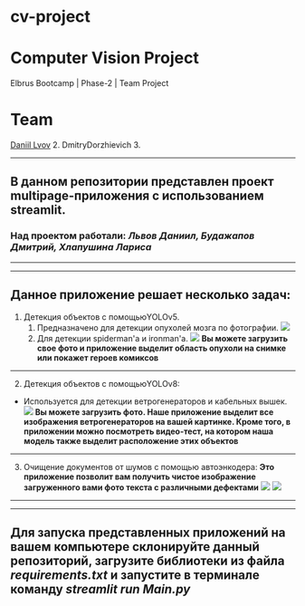 # cv-project
# Computer Vision Project
Elbrus Bootcamp | Phase-2 | Team Project 
# Team
[Daniil Lvov](https://github.com/Norgan97)
2. DmitryDorzhievich
3. 
___
## В данном репозитории представлен проект multipage-приложения с использованием streamlit. 
### Над проектом работали: ***Львов Даниил, Будажапов Дмитрий, Хлапушина Лариса***
___
___
## Данное приложение решает несколько задач:
1. Детекция объектов с помощьюYOLOv5.
    1. Предназначено для детекции опухолей мозга по фотографии.
![](https://cdn.readovka.ru/n/1104148/1200x630/ec7da68ba3.jpg)
    2. Для детекции spiderman'а и ironman'а.
![](https://s2.best-wallpaper.net/wallpaper/2560x1440/1906/Iron-Man-and-Spider-man-DC-comics_2560x1440.jpg)
**Вы можете загрузить свое фото и приложение выделит область опухоли на снимке или покажет героев комиксов**
___
2. Детекция объектов с помощьюYOLOv8:  
  * Используется для детекции ветрогенераторов и кабельных вышек.
![](https://get.pxhere.com/photo/field-windmill-wind-cumulus-machine-wind-turbine-electricity-energy-england-power-mill-grassland-wind-farm-wind-turbines-835672.jpg)
**Вы можете загрузить фото. Наше приложение выделит все изображения ветрогенераторов на вашей картинке. Кроме того, в приложении можно посмотреть видео-тест, на котором наша модель также               выделит расположение этих объектов**
___
3. Очищение документов от шумов с помощью автоэнкодера:
**Это приложение позволит вам получить чистое изображение загруженного вами фото текста с различными дефектами**
![](https://github.com/Norgan97/cv-project/blob/main/1.png)
![](https://github.com/Norgan97/cv-project/blob/main/2.png)
___
___
## Для запуска представленных приложений на вашем компьютере склонируйте данный репозиторий, загрузите библиотеки из файла ***requirements.txt*** и запустите в терминале команду ***streamlit run Main.py***
